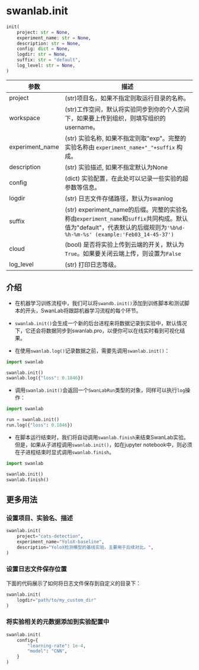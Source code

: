 # swanlab.init

```python
init(
    project: str = None,
    experiment_name: str = None,
    description: str = None,
    config: dict = None,
    logdir: str = None,
    suffix: str = "default",
    log_level: str = None,
)
```

| 参数         | 描述 |
|-------------|------|
| project |(str)项目名，如果不指定则取运行目录的名称。|
| workspace |(str)工作空间，默认将实验同步到你的个人空间下，如果要上传到组织，则填写组织的username。|
| experiment_name | (str) 实验名称, 如果不指定则取"exp"。完整的实验名称由 `experiment_name+"_"+suffix` 构成。 |
| description   | (str) 实验描述, 如果不指定默认为None                                   |
| config       | (dict) 实验配置，在此处可以记录一些实验的超参数等信息。                   |
| logdir       | (str) 日志文件存储路径，默认为swanlog                                  |
| suffix       | (str) experiment_name的后缀。完整的实验名称由`experiment_name`和`suffix`共同构成。默认值为"default"，代表默认的后缀规则为`'%b%d-%h-%m-%s' (example:'Feb03_14-45-37')` |
| cloud       | (bool) 是否将实验上传到云端的开关，默认为`True`。如果要关闭云端上传，则设置为`False`|
| log_level    | (str) 打印日志等级。                                                |

## 介绍

- 在机器学习训练流程中，我们可以将`swandb.init()`添加到训练脚本和测试脚本的开头，SwanLab将跟踪机器学习流程的每个环节。

- `swanlab.init()`会生成一个新的后台进程来将数据记录到实验中，默认情况下，它还会将数据同步到swanlab.pro，以便你可以在线实时看到可视化结果。

- 在使用`swanlab.log()`记录数据之前，需要先调用`swanlab.init()`：

```python
import swanlab

swanlab.init()
swanlab.log({"loss": 0.1846})
```

- 调用`swanlab.init()`会返回一个`SwanLabRun`类型的对象，同样可以执行`log`操作：

```python
import swanlab

run = swanlab.init()
run.log({"loss": 0.1846})
```

- 在脚本运行结束时，我们将自动调用`swanlab.finish`来结束SwanLab实验。但是，如果从子进程调用`swanlab.init()`，如在jupyter notebook中，则必须在子进程结束时显式调用`swanlab.finish`。

```python
import swanlab

swanlab.init()
swanlab.finish()
```


## 更多用法

### 设置项目、实验名、描述

```python
swanlab.init(
    project="cats-detection",
    experiment_name="YoloX-baseline",
    description="YoloX检测模型的基线实验，主要用于后续对比。",
)
```


### 设置日志文件保存位置

下面的代码展示了如何将日志文件保存到自定义的目录下：

```python
swanlab.init(
    logdir="path/to/my_custom_dir"
)
```

### 将实验相关的元数据添加到实验配置中

```python
swanlab.init(
    config={
        "learning-rate": 1e-4,
        "model": "CNN",
    }
)

```